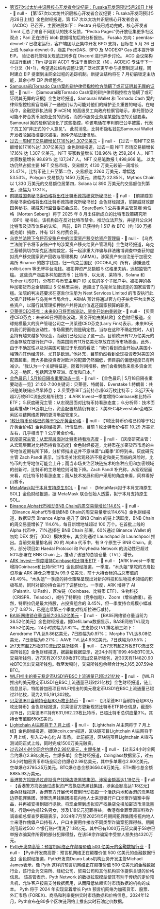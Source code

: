 - [第157次以太坊共识层核心开发者会议纪要：Fusaka开发网预计5月26日上线](https://ethereum-magicians.org/t/all-core-devs-consensus-acdc-157-may-15-2025/23980/5) - 📰 null - 【第157次以太坊共识层核心开发者会议纪要：Fusaka开发网预计5月26日上线】金色财经报道，第 157 次以太坊共识层核心开发者会议（ACDC）已召开，主要进展如下： 
Pectra 升级已成功完成，核心开发者 Trent 汇总了来自不同团队的技术反馈，“Pectra Pages”仍开放征集更多社区观点；Pari 正在进行 blob 数据增加后的分析报告。 
Fusaka 方向：peerdas-devnet-7 已稳定运行，客户端团队正集中开发 BPO 支持，目标在 5 月 26 日上线 fusaka-devnet-0，涵盖 PeerDAS、BPO 及 MODEXP Gas 成本提升等 EIP。 
验证者托管相关规范正同步在 Discord 进行异步讨论。 
ACD 会议架构拟进行重组：Tim 提议将 ACDT 专注于当前分叉（N），ACDE/C 专注于下一个分叉（N+1），希望通过结构调整让更广泛社区更早参与提案制定过程，同时建立 EIP 提案到主网全过程的追踪机制。新提议结构将在 7 月初前锁定主功能，其余小型 EIP 后续整合。
- [Samourai和Tornado Cash案的辩护律师指控检方隐瞒了或可证明其无罪的证据](https://www.theblock.co/post/354722/defense-lawyers-in-samourai-tornado-cases-cases-accuse-prosecution-of-withholding-exculpatory-evidence) - 📰 null - 【Samourai和Tornado Cash案的辩护律师指控检方隐瞒了或可证明其无罪的证据】金色财经报道，Samourai Wallet 和 Tornado Cash 案的律师指控检察官隐瞒了一通他们认为可能对他们的辩护至关重要的电话。在电话中，金融犯罪执法局 (FinCEN) 的高级员工向政府检察官暗示，非托管协议可能不符合货币服务业务的资格，而货币服务业务是某些指控的关键要素。Samourai 案的检察官淡化了这些指控，称该电话在审判前已公平披露，代表了员工的“非正式的个人意见”。 
此前消息，比特币隐私钱包Samourai Wallet开发者驳回指控要求被拒，案件仍陷法律僵局。
- [过去一周NFT交易额增长17.16%达1.307亿美元](https://crypto.news/nft-sales-jump-17-newcomer-collection-boasts-470-spike/) - 📰 null - 【过去一周NFT交易额增长17.16%达1.307亿美元】金色财经报道，过去一周 NFT 市场交易额增长 17.16% 达 1.307 亿美元，NFT 买家数量增长 138.96% 达 259,264 人。NFT 卖家数量增长 98.69% 达 137,347 人。NFT 交易笔数报 1,498,668 笔。 
以太坊仍然占据主要 NFT 交易市场，交易额为 4130 万美元较前一周增长 21.47%。比特币链上升至第二位，交易额达 2260 万美元，增幅达 53.53%。Polygon 交易额为 1450 万美元，跌幅为 22.85%。Mythos Chain 以 1,330 万美元的交易额位居第四，Solana 以 890 万美元的交易额位列第五，涨幅为 17.31%。
- [前挪威国务秘书索伯格将出任比特币政策研究所秘书长](https://e24.no/norsk-oekonomi/i/qPaRJ0/tidligere-statssekretaer-skal-lede-bitcoin-organisasjon) - 📰 null - 【前挪威国务秘书索伯格将出任比特币政策研究所秘书长】金色财经报道，前挪威财政部国务秘书、挪威央行监督委员会成员、SpareBank 1 公共事务主管莫滕·索伯格（Morten Søberg）将于 2025 年 8 月出任新成立的比特币政策研究所（BPI）秘书长。该机构旨在反对比特币禁令，推动立法开放，并提升公众对比特币及货币体系的认知。 
目前，BPI 已获得约 1.517 枚 BTC（约 160 万挪威克朗）捐款，并有 121 名付费会员。
- [乌克兰法院下令将币安账户中的涉案资产移交给资产管理局](https://www.crowdfundinsider.com/2025/05/239732-ukraine-court-orders-binance-crypto-transferred-to-state-asset-agency/) - 📰 null - 【乌克兰法院下令将币安账户中的涉案资产移交给资产管理局】金色财经报道，乌克兰基辅佩切尔斯克区法院裁定，将一起涉重大诈骗与非法赌博调查中查获的虚拟资产移交国家资产回收与管理机构（ARMA）。涉案资产来自注册于加密交易所 Binance 的数字钱包，归一乌克兰国民（ОСОБА_6）所有，涉嫌通过 rollbit.com 等无牌平台洗钱。被扣押资产总额超 5 亿格里夫纳，远超监管门槛。 
这些资产涵盖多种加密货币：比特币、以太坊、莱特币、Solana 和 Tether (USDT)，分布在与币安主用户 ID 关联的多个子账户中。被扣押的各种加密货币总金额超过 5 亿格里夫纳，远超出了乌克兰法律规定的国家监管门槛。法院的判决还要求在塞舌尔注册为 Nest Services Limited 的币安执行此次资产转移并与乌克兰当局合作。ARMA 预计将通过官方电子拍卖平台出售这些资产，以履行其管理扣押财产并将其价值返还国家预算的职责。
- [贝莱德CEO芬克：未来90日将面临波动，资金开始由美转欧](https://finance.sina.com.cn/7x24/2025-05-18/doc-inewxqvk9281283.shtml) - 📰 null - 【贝莱德CEO芬克：未来90日将面临波动，资金开始由美转欧】金色财经报道，全球规模最大的资产管理公司之一贝莱德CEO芬克(Larry Fink)表示，未来90天内我们将面临波动性，市场需要的则是确定性。当存在这种不确定性时，人们会持有越来越多的现金，而我们已经见证了这一点。目前欧洲有12万亿美元的资金存放在银行帐户中，而美国则有11万亿美元存放在货币市场基金。此外，由于不确定性以及对美国可能过于乐观的看法：“我们看到资金开始从美国小幅转向其他经济体，尤其是欧洲。”他补充，目前仍然看到全球投资者对美国的配置超重，而大多数投资者对欧洲的配置仍然偏低，但目前的偏低程度已有所减少。“我认为一个关键特征是，随着时间推移，他们会看到愈来愈多资金流入这一地区，包括回流至亚洲、印度和日本。”
- [金色晨讯 | 5月18日隔夜重要动态一览]() - 📰 null - 【金色晨讯 | 5月18日隔夜重要动态一览】21:00-7:00关键词：贝莱德、特朗普、Everstake 
1.特朗普：共识是美联储应尽早降息； 
2.贝莱德IBIT当前持仓超63万枚比特币； 
3.近7天有超2万枚BTC流出交易所钱包； 
4.ARK Invest一季度增持Coinbase和比特币ETF； 
5.灰度研究主管：从宏观层面对比特币持看涨态度； 
6.分析师：技术面因素推动ETH近期上行，资金配置热情仍有限； 
7.美SEC与Everstake会晤探索区块链网络质押的更清晰监管定义。
- [1枚比特币价格已约等于1公斤黄金价格]() - 📰 null - 【1枚比特币价格已约等于1公斤黄金价格】金色财经报道，行情显示，目前 1 枚比特币价格在 10.29 万美元左右，几乎相当于 1 公斤黄金价格。
- [灰度研究主管：从宏观层面对比特币持看涨态度](https://decrypt.co/320573/bitcoin-dominance-falling-dont-count-altcoin-season) - 📰 null - 【灰度研究主管：从宏观层面对比特币持看涨态度】金色财经报道，比特币在加密货币市场的主导地位近期有所下降，分析师指出这并不意味着“山寨季”即将到来。灰度研究主管 Zach Pandl 表示，当市场关注宏观经济不稳定和美元面临的风险时，比特币的主导地位可能会上升；而当市场关注区块链技术的各种应用和加密领域的创新时，比特币的主导地位则可能下降。Zach Pandl 补充称，从宏观层面来看，对比特币持看涨态度；而从技术发展和用户采用的角度来看，同样看好山寨币。
- [MetaMask拟于本月支持原生SOL](https://x.com/Cointelegraph/status/1923014756241129769) - 📰 null - 【MetaMask拟于本月支持原生SOL】金色财经报道，据 MetaMask 联合创始人透露，拟于本月支持原生 SOL。
- [Binance Alpha代币推动BNB Chain的周交易量增长114.6%](https://cointelegraph.com/news/binance-alpha-tokens-drive-bnb-chain-activity-doubling-weekly-trading-volume) - 📰 null - 【Binance Alpha代币推动BNB Chain的周交易量增长114.6%】金色财经报道，数据显示 Binance Alpha 提升了 BNB Chain 的链上活跃度，BNB Chain 的周交易量增长了 114.6%，每日新增地址超过 100 万个。在首批上线的 Alpha 代币中，71%选择在 BNB Chain 部署，60%通过 Binance Wallet 的初始 DEX 发行（IDO）模块发布，其余则通过 Launchpad 和 Launchpool 推出。当前交易量排名前 20 的 Alpha 代币中，有 9 个原生于 BNB Chain。此外，部分项目如 Haedal Protocol 和 Polyhedra Network 的流动性已超过 50%部署在 BNB Chain 上，推动了该链的总锁仓量（TVL）增长。
- [ARK Invest一季度增持Coinbase和比特币ETF]() - 📰 null - 【ARK Invest一季度增持Coinbase和比特币ETF】金色财经报道，一季度，“木头姐”掌舵的方舟投资基金 ARK 持仓总市值为 99.9 亿美元，前十大持仓标的占总市值的 48.49%。“木头姐”一季度的持仓策略呈现出对新兴科技和生物技术领域的积极布局，同时对部分持仓进行了调整优化。一季度，ARK 增持了 AI（Palantir、UiPath）、区块链（Coinbase、比特币 ETF）、生物科技（CRISPR、Teladoc），减持了特斯拉（竞争加剧）、Zoom（增长放缓）。虽然，特斯拉仍是最大持股，占投资组合的 8.45%，但一季度持仓规模小幅减少了 0.87%，已是连续第三个季度对特斯拉进行减持。
- [BASE网络锁仓量当前为36.52亿美元]() - 📰 null - 【BASE网络锁仓量当前为36.52亿美元】金色财经报道，据DefiLlama数据显示，BASE网络TVL现为36.52亿美元，24小时跌幅为1.82%。生态协议TVL排名前三如下： 
Aerodrome TVL达9.86亿美元，7日跌幅为0.97%； 
Morpho TVL达8.08亿美元，7日涨幅为9.27%； 
AAVE TVL达4.93亿美元，7日跌幅为0.55%；
- [近7天有超2万枚BTC流出交易所钱包]() - 📰 null - 【近7天有超2万枚BTC流出交易所钱包】金色财经报道，据最新数据显示，近24小时有1699.46枚BTC流入交易所钱包，近7天有20157.89枚BTC流出交易所钱包，近30天有114820.90枚BTC流出交易所钱包。截至发稿时，交易所钱包余额合计为2,165,207.59枚BTC。
- [WLFI推出的美元稳定币USD1在BSC上流通量已超过21亿枚]() - 📰 null - 【WLFI推出的美元稳定币USD1在BSC上流通量已超过21亿枚】金色财经报道，链上信息显示，特朗普加密项目WLFI推出的美元稳定币USD1在BSC上流通量已超过21亿枚，现为2,115,191,302枚。
- [贝莱德IBIT当前持仓超63万枚比特币]() - 📰 null - 【贝莱德IBIT当前持仓超63万枚比特币】金色财经报道，贝莱德官方更新现货比特币ETF持仓信息，截至5月15日，贝莱德IBIT持有631,962.23枚比特币，已超比特币总供应量3%。其持仓市值超650亿美元。
- [Lightchain AI主网将于 7 月上线](https://x.com/BTCTN/status/1923831472915464420) - 📰 null - 【Lightchain AI主网将于 7 月上线】金色财经报道，据Bitcoin.com报道，区块链项目Lightchain AI主网将于 7 月上线，引入去中心化 AI 市场。 
此前报道，区块链项目Lightchain AI宣布测试网正式上线，同时完成1500万美元融资。
- [过去24小时全网合约爆仓2.98亿美元，主爆多单]() - 📰 null - 【过去24小时全网合约爆仓2.98亿美元，主爆多单】金色财经报道，Coinglass数据显示，过去24小时加密货币市场全网合约爆仓2.98亿美元，其中多单爆仓2.60亿美元，空单爆仓3795.35万美元。BTC爆仓总金额3656.09万美元，ETH爆仓总金额8885.93万美元。
- [香港警方捣毁通过虚拟资产找换店洗黑钱集团，涉案金额高达1.18亿元](https://www.hkcd.com.hk/hkcdweb/content/2025/05/17/content_8695268.html) - 📰 null - 【香港警方捣毁通过虚拟资产找换店洗黑钱集团，涉案金额高达1.18亿元】金色财经报道，香港警方开展代号夜剿行动捣毁一个活跃内地和香港的洗黑钱边界犯罪集团，涉案洗黑钱集团招揽内地人士来港银行户口涉案诈骗案中得益，并再被安排到银行提款，将现金带到虚拟资产找换店兑换加密货币清洗黑钱，行动中拘捕12名男女，涉及1.18亿元犯罪得益。 
香港商业罪案调查科欺诈调查組总督查罗婉珊表示，2024年7月至2025年5月期间犯罪集团招揽内地人士来港作傀儡户口持有人，户口主要用作接收不同类型诈骗案犯罪得益。期间利用超过500 个银行账户清洗了1.18亿元。其中已有1000万元证实属于58宗已举报诈骗案件所得的部分犯罪得益，在该58宗诈骗案中受害人损失约4320万元。
- [Pyth开发商高管：预言机网络正在颠覆价值 500 亿美元的金融数据行业](https://cointelegraph.com/news/high-speed-oracles-disrupt-50-billion-finance-data-industry) - 📰 null - 【Pyth开发商高管：预言机网络正在颠覆价值 500 亿美元的金融数据行业】金色财经报道，Pyth开发商Douro Labs机构业务开发主管Michael James表示，像 Pyth 这样的预言机网络正在颠覆价值 500 亿美元的金融数据行业，该行业为交易所、经纪公司、贸易公司和其他机构实体提供关键的价格信息。 
该高管表示，Pyth Network 的数据拉取模型使其有别于传统的定价预言机，允许客户按需支付数据费用，从而降低依赖实时市场数据的机构的成本。 
Pyth 将于 2024 年实现显着增长 
Pyth 预言机网络为加密货币、股票、外汇市场 (FOREX)、商品和利率提供实时市场数据和价格信息。2024年12月，Pyth宣布在80多个区块链网络上推出实时石油定价数据。
